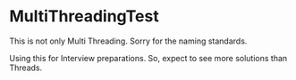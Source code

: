 # MultiThreadingTest
This is not only Multi Threading. Sorry for the naming standards.

Using this for Interview preparations.
So, expect to see more solutions than Threads.
